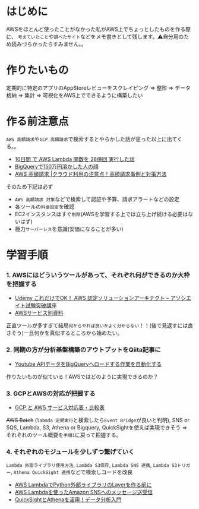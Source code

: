 # はじめに
AWSをほとんど使ったことがなかった私がAWS上でちょっとしたものを作る際に、
`考えていたこと`や`調べたサイト`などをメモ書きとして残します。⚠︎自分用のため読みづらかったらすみません。。

# 作りたいもの
定期的に特定のアプリのAppStoreレビューをスクレイピング => 整形 => データ格納 => 集計 => 可視化をAWS上でできるように構築したい

# 作る前注意点
`AWS 高額請求`や`GCP 高額請求`で検索するとやらかした話が思った以上に出てくる。。

- [10日間 で AWS Lambda 関数を 28億回 実行した話](https://blog.mmmcorp.co.jp/blog/2019/12/25/lambda-cloud-bankruptcy/)
- [BigQueryで150万円溶かした人の顔](https://qiita.com/itkr/items/745d54c781badc148bb9)
- [AWS 高額請求 |クラウド利用の注意点！高額請求事例と対策方法](https://www.3sss.co.jp/tis/media/aws-high-billing/)

そのため下記は必ず
- `AWS 高額請求 対策`などで検索して認証や予算、請求アラートなどの設定
- 各ツールの`料金設定`を確認
- EC2インスタンスはすぐ`削除`(AWSを学習する上では立ち上げ続ける必要はないはず)
- 極力`サーバーレス`を意識(安価になることが多い)


# 学習手順
### 1. AWSにはどういうツールがあって、それぞれ何ができるのか大枠を把握する
- [Udemy これだけでOK！ AWS 認定ソリューションアーキテクト – アソシエイト試験突破講座](https://www.udemy.com/course/aws-associate/)
- [AWSサービス別資料](https://aws.amazon.com/jp/aws-jp-introduction/aws-jp-webinar-service-cut/#ai-wn)

正直ツールが多すぎて結局`何からやれば良いかよく分からない`！！(後で見返すには良さそう)一旦何かを真似するところから始めたい。

### 2. 同期の方が分析基盤構築のアウトプットをQiita記事に
- [Youtube APIデータをBigQueryへロードする作業を自動化する](https://qiita.com/matsu0130/items/4849ebb3681e827274d3)

作りたいものが似ている！AWSではどのように実現できるのか？

### 3. GCPとAWSの対応が把握する
- [GCP と AWS サービス対応表・比較表](https://cloud-ace.jp/column/detail124/)

~~AWS Batch~~ (`labmda 定期実行`と検索したら`Event Bridge`が良いと判明), SNS or SQS, Lambda, S3, Athena or Bigquery, QuickSightを使えば実現できそう => それぞれのツール概要を`手順1`に戻って把握する。

### 4. それぞれのモジュールを少しずつ繋げていく

`Lambda 外部ライブラリ使用方法`, `Lambda S3保存`, `Lambda SNS 連携`, `Lambda S3トリガー`, `Athena QuickSight 連携`などで検索しコードを改良
- [AWS LambdaでPython外部ライブラリのLayerを作る前に](https://qiita.com/polarbear08/items/202752d5ffcb65595bd9)
- [AWS Lambdaを使ったAmazon SNSへのメッセージ送受信](https://business.ntt-east.co.jp/content/cloudsolution/column-try-29.html)
- [QuickSightとAthenaを活用！データ分析入門](https://techblog.nhn-techorus.com/archives/6202)


